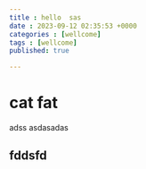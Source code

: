 ```yaml
---
title : hello  sas
date : 2023-09-12 02:35:53 +0000
categories : [wellcome]
tags : [wellcome]
published: true  

---
```

# cat fat
adss
asdasadas 
## fddsfd